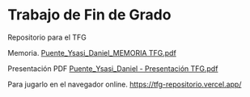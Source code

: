 # Trabajo de Fin de Grado
Repositorio para el TFG

Memoria.
[Puente_Ysasi_Daniel_MEMORIA TFG.pdf](https://github.com/user-attachments/files/20416209/Puente_Ysasi_Daniel_MEMORIA.TFG.pdf)

Presentación PDF
[Puente_Ysasi_Daniel - Presentación TFG.pdf](https://github.com/user-attachments/files/20563262/Puente_Ysasi_Daniel.-.Presentacion.TFG.pdf)


Para jugarlo en el navegador online.
https://tfg-repositorio.vercel.app/

